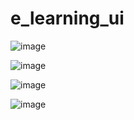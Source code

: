 # e_learning_ui

![image](https://github.com/kaliraotaran/e_learning_ui/assets/81376236/52ba13a8-8b77-4892-943d-d19df88d18bb)


![image](https://github.com/kaliraotaran/e_learning_ui/assets/81376236/40bbb84d-acf0-420c-b17d-407f9d903281)


![image](https://github.com/kaliraotaran/e_learning_ui/assets/81376236/edf6531e-ece5-4829-9faa-e61c2f4b730f)



![image](https://github.com/kaliraotaran/e_learning_ui/assets/81376236/f72b94f4-cb0f-46f3-97db-0de23d23b9a0)


